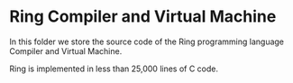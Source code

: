 Ring Compiler and Virtual Machine
=================================

In this folder we store the source code of the Ring programming language Compiler and Virtual Machine.

Ring is implemented in less than 25,000 lines of C code.